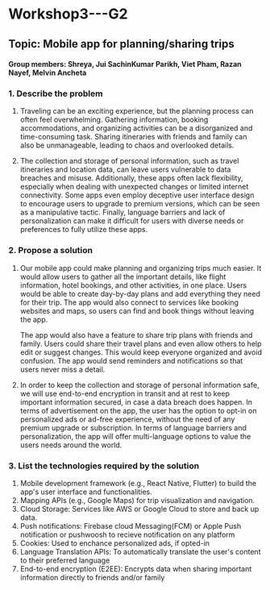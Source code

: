 # Workshop3---G2


## Topic: Mobile app for planning/sharing trips

#### Group members: Shreya, Jui SachinKumar Parikh, Viet Pham, Razan Nayef, Melvin Ancheta

### 1. Describe the problem
1. Traveling can be an exciting experience, but the planning process can often feel overwhelming. Gathering information, booking accommodations, and organizing activities can be a disorganized and time-consuming task. Sharing itineraries with friends and family can also be unmanageable, leading to chaos and overlooked details.
   
2. The collection and storage of personal information, such as travel itineraries and location data, can leave users vulnerable to data breaches and misuse. Additionally, these apps often lack flexibility, especially when dealing with unexpected changes or limited internet connectivity. Some apps even employ deceptive user interface design to encourage users to upgrade to premium versions, which can be seen as a manipulative tactic. Finally, language barriers and lack of personalization can make it difficult for users with diverse needs or preferences to fully utilize these apps.


### 2. Propose a solution
1. Our mobile app could make planning and organizing trips much easier. It would allow users to gather all the important details, like flight information, hotel bookings, and other activities, in one place. Users would be able to create day-by-day plans and add everything they need for their trip. The app would also connect to services like booking websites and maps, so users can find and book things without leaving the app.
   
   The app would also have a feature to share trip plans with friends and family. Users could share their travel plans and even allow others to help edit or suggest  changes. This would keep everyone organized and avoid confusion. The app would send reminders and notifications so that users never miss a detail.

2. In order to keep the collection and storage of personal information safe, we will use end-to-end encryption in transit and at rest to keep important information secured, in case a data breach does happen. In terms of advertisement on the app, the user has the option to opt-in on personalized ads or ad-free experience, without the need of any premium upgrade or subscription. In terms of language barriers and personalization, the app will offer multi-language options to value the users needs around the world.

   
### 3. List the technologies required by the solution
1. Mobile development framework (e.g., React Native, Flutter) to build the app's user interface and functionalities.
2. Mapping APIs (e.g., Google Maps) for trip visualization and navigation.
3. Cloud Storage: Services like AWS or Google Cloud to store and back up data.
4. Push notifications: Firebase cloud Messaging(FCM) or Apple Push notification or pushwoosh to recieve notification on any platform
5. Cookies: Used to enchance personalized ads, if opted-in
6. Language Translation APIs: To automatically translate the user's content to their preferred language
7. End-to-end encryption (E2EE): Encrypts data when sharing important information directly to friends and/or family
